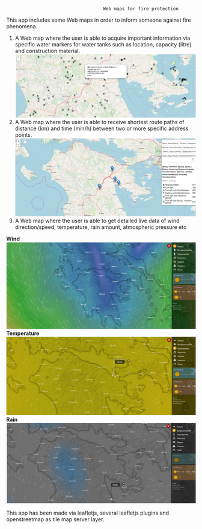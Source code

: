 
                                        Web maps for fire protection
 
This app includes some Web maps in order to inform someone against fire phenomena.

1. A Web map where the user is able to acquire important information via specific water markers for water tanks such as location, capacity (litre) and construction material.
![pic1.png](pics/pic1.png "")
2. A Web map where the user is able to receive shortest route paths of distance (km) and time (min/h) between two or more specific address points.
![pic2.png](pics/pic2.png "")
3. A Web map where the user is able to get detailed live data of wind direction/speed, temperature, rain amount, atmospheric pressure etc

**Wind**
![pic3.png](pics/pic3.png "")
**Temperature**
![pic4.png](pics/pic4.png "")
**Rain**
![pic5.png](pics/pic5.png "")

This app has been made via leafletjs, several leafletjs plugins and openstreetmap as tile map server layer.